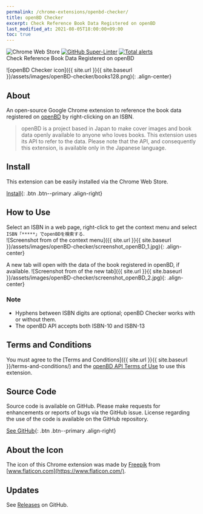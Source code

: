 ```yaml
---
permalink: /chrome-extensions/openbd-checker/
title: openBD Checker
excerpt: Check Reference Book Data Registered on openBD
last_modified_at: 2021-08-05T18:00:00+09:00
toc: true
---
```


![Chrome Web Store](https://img.shields.io/chrome-web-store/v/jmbcpombnleepfponcjibgeohkfcocgg) [![GitHub Super-Linter](https://github.com/ttsukagoshi/openbd-checker/workflows/Lint%20Code%20Base/badge.svg)](https://github.com/marketplace/actions/super-linter) [![Total alerts](https://img.shields.io/lgtm/alerts/g/ttsukagoshi/openbd-checker.svg?logo=lgtm&logoWidth=18)](https://lgtm.com/projects/g/ttsukagoshi/openbd-checker/alerts/)  
Check Reference Book Data Registered on openBD

![openBD Checker icon]({{ site.url }}{{ site.baseurl }}/assets/images/openBD-checker/books128.png){: .align-center}

## About

An open-source Google Chrome extension to reference the book data registered on [openBD](https://openbd.jp/) by right-clicking on an ISBN.

> openBD is a project based in Japan to make cover images and book data openly available to anyone who loves books. This extension uses its API to refer to the data. Please note that the API, and consequently this extension, is available only in the Japanese language.

## Install

This extension can be easily installed via the Chrome Web Store.

[Install](https://chrome.google.com/webstore/detail/openbd%E6%83%85%E5%A0%B1%E3%83%81%E3%82%A7%E3%83%83%E3%82%AB%E3%83%BC/jmbcpombnleepfponcjibgeohkfcocgg){: .btn .btn--primary .align-right}

## How to Use

Select an ISBN in a web page, right-click to get the context menu and select `ISBN「*****」でopenBDを検索する`.  
![Screenshot from of the context menu]({{ site.url }}{{ site.baseurl }}/assets/images/openBD-checker/screenshot_openBD_1.jpg){: .align-center}

A new tab will open with the data of the book registered in openBD, if available.
![Screenshot from of the new tab]({{ site.url }}{{ site.baseurl }}/assets/images/openBD-checker/screenshot_openBD_2.jpg){: .align-center}

### Note

- Hyphens between ISBN digits are optional; openBD Checker works with or without them.
- The openBD API accepts both ISBN-10 and ISBN-13

## Terms and Conditions

You must agree to the [Terms and Conditions]({{ site.url }}{{ site.baseurl }}/terms-and-conditions/) and the [openBD API Terms of Use](https://openbd.jp/terms/) to use this extension.

## Source Code

Source code is available on GitHub. Please make requests for enhancements or reports of bugs via the GitHub issue. License regarding the use of the code is available on the GitHub repository.

[See GitHub](https://github.com/ttsukagoshi/openbd-checker){: .btn .btn--primary .align-right}

## About the Icon

The icon of this Chrome extension was made by [Freepik](https://www.freepik.com/) from [www.flaticon.com](https://www.flaticon.com/).

## Updates

See [Releases](https://github.com/ttsukagoshi/openbd-checker/releases) on GitHub.
